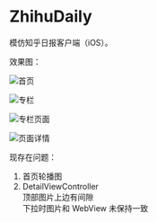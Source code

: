 # ZhihuDaily
模仿知乎日报客户端（iOS）。

效果图：



![首页](https://github.com/Ranch2014/ZhihuDaily/blob/master/imgs/1.png)

![专栏](https://github.com/Ranch2014/ZhihuDaily/blob/master/imgs/2.png)

![专栏页面](https://github.com/Ranch2014/ZhihuDaily/blob/master/imgs/3.png)

![页面详情](https://github.com/Ranch2014/ZhihuDaily/blob/master/imgs/4.png)





现存在问题：

1. 首页轮播图
2. DetailViewController  
   顶部图片上边有间隙  
   下拉时图片和 WebView 未保持一致  